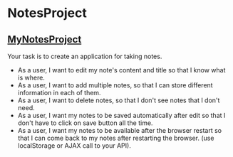 # NotesProject
## [MyNotesProject](https://patruk91.github.io/NotesProject/)

Your task is to create an application for taking notes.

* As a user, I want to edit my note's content and title so that I know what is where.
* As a user, I want to add multiple notes, so that I can store different information in each of them.
* As a user, I want to delete notes, so that I don't see notes that I don't need.
* As a user, I want my notes to be saved automatically after edit so that I don't have to click on save button all the time.
* As a user, I want my notes to be available after the browser restart so that I can come back to my notes after restarting the browser. (use localStorage or AJAX call to your API).
